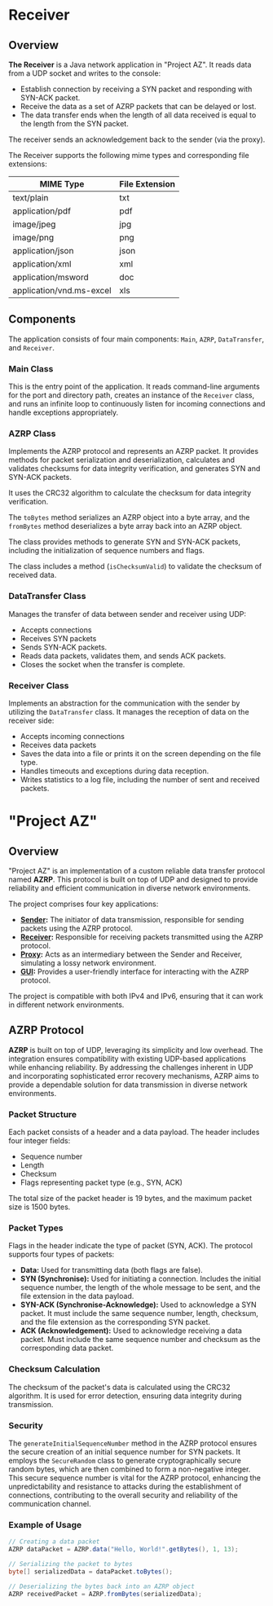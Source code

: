 # Receiver

## Overview

**The Receiver** is a Java network application in "Project AZ". It reads data from a UDP socket and writes to the console:

- Establish connection by receiving a SYN packet and responding with SYN-ACK packet.
- Receive the data as a set of AZRP packets that can be delayed or lost.
- The data transfer ends when the length of all data received is equal to the length from the SYN packet.

The receiver sends an acknowledgement back to the sender (via the proxy).

The Receiver supports the following mime types and corresponding file extensions:

| MIME Type            | File Extension   |
|----------------------|-------------------|
| text/plain           | txt               |
| application/pdf      | pdf               |
| image/jpeg           | jpg               |
| image/png            | png               |
| application/json     | json              |
| application/xml      | xml               |
| application/msword   | doc               |
| application/vnd.ms-excel | xls            |


## Components

The application consists of four main components: `Main`, `AZRP`, `DataTransfer`, and `Receiver`.

### Main Class

This is the entry point of the application. It reads command-line arguments for the port and directory path, creates an instance of the `Receiver` class, and runs an infinite loop to continuously listen for incoming connections and handle exceptions appropriately.

### AZRP Class

Implements the AZRP protocol and represents an AZRP packet. It provides methods for packet serialization and deserialization, calculates and validates checksums for data integrity verification, and generates SYN and SYN-ACK packets.

It uses the CRC32 algorithm to calculate the checksum for data integrity verification.

The `toBytes` method serializes an AZRP object into a byte array, and the `fromBytes` method deserializes a byte array back into an AZRP object.

The class provides methods to generate SYN and SYN-ACK packets, including the initialization of sequence numbers and flags.

The class includes a method (`isChecksumValid`) to validate the checksum of received data.

### DataTransfer Class

Manages the transfer of data between sender and receiver using UDP:

- Accepts connections
- Receives SYN packets
- Sends SYN-ACK packets.
- Reads data packets, validates them, and sends ACK packets.
- Closes the socket when the transfer is complete.

### Receiver Class

Implements an abstraction for the communication with the sender by utilizing the `DataTransfer` class. It manages the reception of data on the receiver side:

- Accepts incoming connections
- Receives data packets
- Saves the data into a file or prints it on the screen depending on the file type.
- Handles timeouts and exceptions during data reception.
- Writes statistics to a log file, including the number of sent and received packets.
  

# "Project AZ" 

## Overview

"Project AZ" is an implementation of a custom reliable data transfer protocol named **AZRP**. This protocol is built on top of UDP and designed to provide reliability and efficient communication in diverse network environments.

The project comprises four key applications:

- **[Sender](https://github.com/albert-gee/projectAZsender):** The initiator of data transmission, responsible for sending packets using the AZRP protocol.
- **[Receiver](https://github.com/albert-gee/projectAZreceiver):** Responsible for receiving packets transmitted using the AZRP protocol.
- **[Proxy](https://github.com/albert-gee/projectAZproxy):** Acts as an intermediary between the Sender and Receiver, simulating a lossy network environment.
- **[GUI](https://github.com/albert-gee/projectAZproxy):** Provides a user-friendly interface for interacting with the AZRP protocol.

The project is compatible with both IPv4 and IPv6, ensuring that it can work in different network environments.

## AZRP Protocol

**AZRP** is built on top of UDP, leveraging its simplicity and low overhead. The integration ensures compatibility with existing UDP-based applications while enhancing reliability. By addressing the challenges inherent in UDP and incorporating sophisticated error recovery mechanisms, AZRP aims to provide a dependable solution for data transmission in diverse network environments.

### Packet Structure

Each packet consists of a header and a data payload. The header includes four integer fields:

- Sequence number
- Length
- Checksum
- Flags representing packet type (e.g., SYN, ACK)

The total size of the packet header is 19 bytes, and the maximum packet size is 1500 bytes.

### Packet Types

Flags in the header indicate the type of packet (SYN, ACK). The protocol supports four types of packets:

- **Data:** Used for transmitting data (both flags are false).
- **SYN (Synchronise):** Used for initiating a connection. Includes the initial sequence number, the length of the whole message to be sent, and the file extension in the data payload.
- **SYN-ACK (Synchronise-Acknowledge):** Used to acknowledge a SYN packet. It must include the same sequence number, length, checksum, and the file extension as the corresponding SYN packet.
- **ACK (Acknowledgement):** Used to acknowledge receiving a data packet. Must include the same sequence number and checksum as the corresponding data packet.

### Checksum Calculation

The checksum of the packet's data is calculated using the CRC32 algorithm. It is used for error detection, ensuring data integrity during transmission.

### Security

The `generateInitialSequenceNumber` method in the AZRP protocol ensures the secure creation of an initial sequence number for SYN packets. It employs the `SecureRandom` class to generate cryptographically secure random bytes, which are then combined to form a non-negative integer. This secure sequence number is vital for the AZRP protocol, enhancing the unpredictability and resistance to attacks during the establishment of connections, contributing to the overall security and reliability of the communication channel.

### Example of Usage

```java
// Creating a data packet
AZRP dataPacket = AZRP.data("Hello, World!".getBytes(), 1, 13);

// Serializing the packet to bytes
byte[] serializedData = dataPacket.toBytes();

// Deserializing the bytes back into an AZRP object
AZRP receivedPacket = AZRP.fromBytes(serializedData);
```
